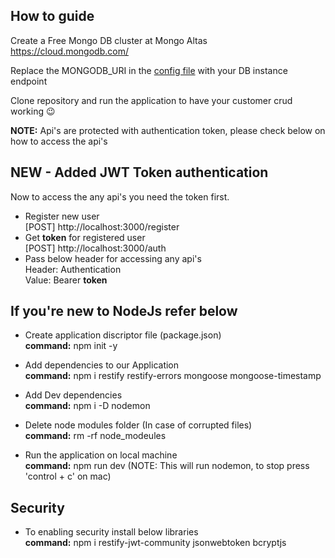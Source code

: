 
## How to guide

Create a Free Mongo DB cluster at Mongo Altas <br>
https://cloud.mongodb.com/

Replace the MONGODB_URI in the [config file](RestWithMongoDb/config.js) with your DB instance endpoint

Clone repository and run the application to have your customer crud working 😉

**NOTE:** Api's are protected with authentication token, please check below on how to access the api's

## NEW - Added JWT Token authentication 

Now to access the any api's you need the token first.
- Register new user <br>
  [POST] http://localhost:3000/register
- Get **token** for registered user <br>
  [POST] http://localhost:3000/auth
- Pass below header for accessing any api's <br>
  Header: Authentication <br>
  Value: Bearer **token**




## If you're new to NodeJs refer below

- Create application discriptor file (package.json) <br>
  **command:** npm init -y
- Add dependencies to our Application <br>
  **command:** npm i restify restify-errors mongoose mongoose-timestamp
- Add Dev dependencies <br>
  **command:** npm i -D nodemon
- Delete node modules folder (In case of corrupted files) <br>
  **command:** rm -rf node_modeules

- Run the application on local machine <br>
  **command:** npm run dev (NOTE: This will run nodemon, to stop press 'control + c' on mac)
  
## Security

- To enabling security install below libraries <br>
  **command:** npm i restify-jwt-community jsonwebtoken bcryptjs
